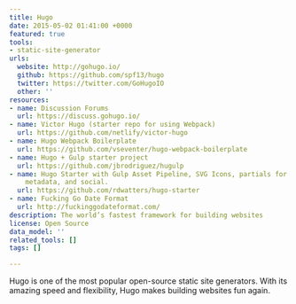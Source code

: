 ```yaml
---
title: Hugo
date: 2015-05-02 01:41:00 +0000
featured: true
tools:
- static-site-generator
urls:
  website: http://gohugo.io/
  github: https://github.com/spf13/hugo
  twitter: https://twitter.com/GoHugoIO
  other: ''
resources:
- name: Discussion Forums
  url: https://discuss.gohugo.io/
- name: Victor Hugo (starter repo for using Webpack)
  url: https://github.com/netlify/victor-hugo
- name: Hugo Webpack Boilerplate
  url: https://github.com/vseventer/hugo-webpack-boilerplate
- name: Hugo + Gulp starter project
  url: https://github.com/jbrodriguez/hugulp
- name: Hugo Starter with Gulp Asset Pipeline, SVG Icons, partials for global components,
    metadata, and social.
  url: https://github.com/rdwatters/hugo-starter
- name: Fucking Go Date Format
  url: http://fuckinggodateformat.com/
description: The world’s fastest framework for building websites
license: Open Source
data_model: ''
related_tools: []
tags: []

---
```

Hugo is one of the most popular open-source static site generators. With its amazing speed and flexibility, Hugo makes building websites fun again.
